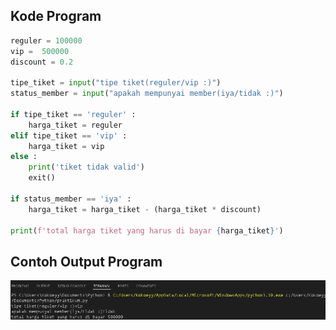## Kode Program
``` python 
reguler = 100000
vip =  500000
discount = 0.2

tipe_tiket = input("tipe tiket(reguler/vip :)")
status_member = input("apakah mempunyai member(iya/tidak :)")

if tipe_tiket == 'reguler' :
    harga_tiket = reguler
elif tipe_tiket == 'vip' :
    harga_tiket = vip
else :
    print('tiket tidak valid')
    exit()
    
if status_member == 'iya' :
    harga_tiket = harga_tiket - (harga_tiket * discount)
    
print(f'total harga tiket yang harus di bayar {harga_tiket}')
```

## Contoh Output Program

![Output](outputticket.png)


